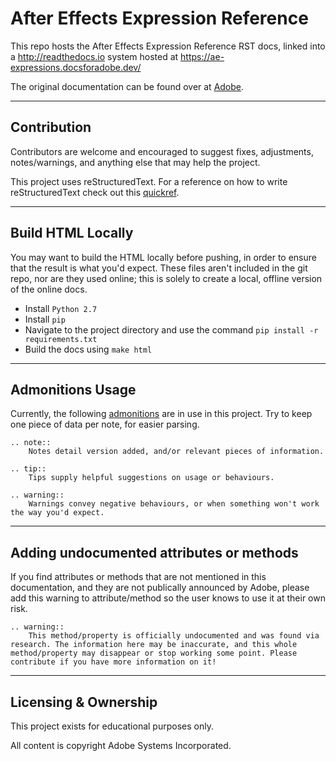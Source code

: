 # After Effects Expression Reference

This repo hosts the After Effects Expression Reference RST docs, linked into a http://readthedocs.io system hosted at https://ae-expressions.docsforadobe.dev/

The original documentation can be found over at [Adobe](https://helpx.adobe.com/after-effects/using/expression-language-reference.html).

----

## Contribution

Contributors are welcome and encouraged to suggest fixes, adjustments, notes/warnings, and anything else that may help the project.

This project uses reStructuredText. For a reference on how to write reStructuredText check out this [quickref](http://docutils.sourceforge.net/docs/user/rst/quickref.html).

----

## Build HTML Locally

You may want to build the HTML locally before pushing, in order to ensure that the result is what you'd expect. These files aren't included in the git repo, nor are they used online; this is solely to create a local, offline version of the online docs.

- Install ``Python 2.7``
- Install ``pip``
- Navigate to the project directory and use the command ``pip install -r requirements.txt``
- Build the docs using ``make html``

----

## Admonitions Usage

Currently, the following [admonitions](http://docutils.sourceforge.net/docs/ref/rst/directives.html#admonitions) are in use in this project. Try to keep one piece of data per note, for easier parsing.

	.. note::
		Notes detail version added, and/or relevant pieces of information.

	.. tip::
		Tips supply helpful suggestions on usage or behaviours.

	.. warning::
		Warnings convey negative behaviours, or when something won't work the way you'd expect.

----

## Adding undocumented attributes or methods

If you find attributes or methods that are not mentioned in this documentation, and they are not publically announced by Adobe, please add this warning to attribute/method so the user knows to use it at their own risk.

	.. warning::
	  	This method/property is officially undocumented and was found via research. The information here may be inaccurate, and this whole method/property may disappear or stop working some point. Please contribute if you have more information on it!

----

## Licensing & Ownership

This project exists for educational purposes only.

All content is copyright Adobe Systems Incorporated.
